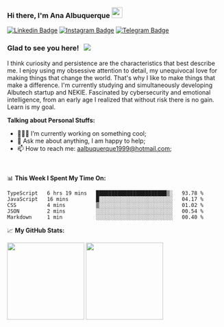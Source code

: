 ### Hi there, I'm Ana Albuquerque</a> <img src="https://media.giphy.com/media/hvRJCLFzcasrR4ia7z/giphy.gif" width="25px">

[![Linkedin Badge](https://img.shields.io/badge/-LinkedIn-0e76a8?style=flat-square&logo=Linkedin&logoColor=white)](https://www.linkedin.com/in/ana-barreira-albuquerque/)
[![Instagram Badge](https://img.shields.io/badge/-Instagram-e4405f?style=flat-square&logo=Instagram&logoColor=white)](https://www.instagram.com/ana.albuquerquee/)
[![Telegram Badge](https://img.shields.io/badge/-Telegram-0088cc?style=flat-square&logo=Telegram&logoColor=white)](https://t.me/Albuana)

### Glad to see you here! &nbsp; ![](https://visitor-badge.glitch.me/badge?page_id=Albuana.Albuana)

I think curiosity and persistence are the characteristics that best describe me. I enjoy using my obsessive attention to detail, my unequivocal love for making things that change the world. That's why I like to make things that make a difference. I'm currently studying and simultaneously developing Albutech startup and NEKIE. Fascinated by cybersecurity and emotional intelligence, from an early age I realized that without risk there is no gain. Learn is my goal.

 <!-- here -->

**Talking about Personal Stuffs:**

- 👨🏻‍💻 I’m currently working on something cool;
- 💬 Ask me about anything, I am happy to help;
- 📫 How to reach me: aalbuquerque1999@hotmail.com;

</br>

📊 **This Week I Spent My Time On:**
<!--START_SECTION:waka-->
```text
TypeScript   6 hrs 19 mins   ███████████████████████▒░   93.78 % 
JavaScript   16 mins         █░░░░░░░░░░░░░░░░░░░░░░░░   04.17 % 
CSS          4 mins          ▒░░░░░░░░░░░░░░░░░░░░░░░░   01.02 % 
JSON         2 mins          ░░░░░░░░░░░░░░░░░░░░░░░░░   00.54 % 
Markdown     1 min           ░░░░░░░░░░░░░░░░░░░░░░░░░   00.40 % 
```
<!--END_SECTION:waka-->


📈 **My GitHub Stats:**

<p>
  <img height="180em" src="https://github-readme-stats.vercel.app/api?username=Albuana&show_icons=true&hide_border=true&&count_private=true&include_all_commits=true" />
  <img height="180em" src="https://github-readme-stats.vercel.app/api/top-langs/?username=Albuana&exclude_repo=KNN-Image-Classification&show_icons=true&hide_border=true&layout=compact&langs_count=8"/>
</p>
